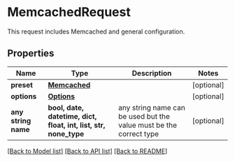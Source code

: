 # MemcachedRequest

This request includes Memcached and general configuration. 

## Properties
Name | Type | Description | Notes
------------ | ------------- | ------------- | -------------
**preset** | [**Memcached**](Memcached.md) |  | [optional] 
**options** | [**Options**](Options.md) |  | [optional] 
**any string name** | **bool, date, datetime, dict, float, int, list, str, none_type** | any string name can be used but the value must be the correct type | [optional]

[[Back to Model list]](../README.md#documentation-for-models) [[Back to API list]](../README.md#documentation-for-api-endpoints) [[Back to README]](../README.md)


